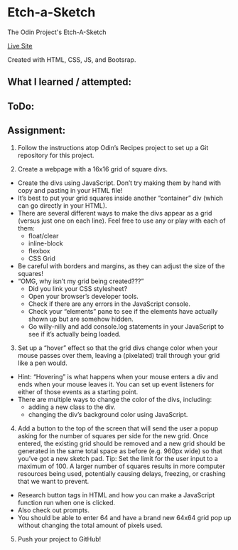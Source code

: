 # Etch-a-Sketch
The Odin Project's Etch-A-Sketch

[Live Site](https://etch-a-sketch.jakebenz.dev/)

Created with HTML, CSS, JS, and Bootsrap.

## What I learned / attempted:

## ToDo:

## Assignment:
1) Follow the instructions atop Odin’s Recipes project to set up a Git repository for this project.

2) Create a webpage with a 16x16 grid of square divs.
- Create the divs using JavaScript. Don’t try making them by hand with copy and pasting in your HTML file!
- It’s best to put your grid squares inside another “container” div (which can go directly in your HTML).
- There are several different ways to make the divs appear as a grid (versus just one on each line). Feel free to use any or play with each of them:
  * float/clear
  * inline-block
  * flexbox
  * CSS Grid
- Be careful with borders and margins, as they can adjust the size of the squares!
- “OMG, why isn’t my grid being created???”
  * Did you link your CSS stylesheet?
  * Open your browser’s developer tools.
  * Check if there are any errors in the JavaScript console.
  * Check your “elements” pane to see if the elements have actually shown up but are somehow hidden.
  * Go willy-nilly and add console.log statements in your JavaScript to see if it’s actually being loaded.
 
3) Set up a “hover” effect so that the grid divs change color when your mouse passes over them, leaving a (pixelated) trail through your grid like a pen would.
- Hint: “Hovering” is what happens when your mouse enters a div and ends when your mouse leaves it. You can set up event listeners for either of those events as a starting point.
- There are multiple ways to change the color of the divs, including:
  * adding a new class to the div.
  * changing the div’s background color using JavaScript.
 
4) Add a button to the top of the screen that will send the user a popup asking for the number of squares per side for the new grid. Once entered, the existing grid should be removed and a new grid should be generated in the same total space as before (e.g. 960px wide) so that you’ve got a new sketch pad. Tip: Set the limit for the user input to a maximum of 100. A larger number of squares results in more computer resources being used, potentially causing delays, freezing, or crashing that we want to prevent.
- Research button tags in HTML and how you can make a JavaScript function run when one is clicked.
- Also check out prompts.
- You should be able to enter 64 and have a brand new 64x64 grid pop up without changing the total amount of pixels used.

5) Push your project to GitHub!
